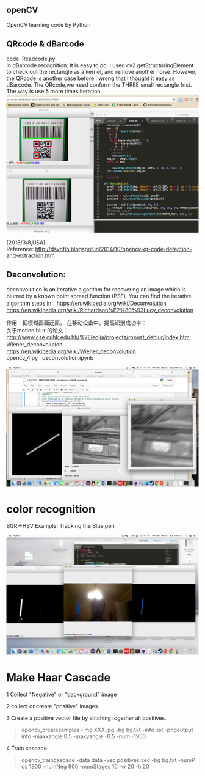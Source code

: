 ## openCV

OpenCV learning code by Python  
## QRcode & dBarcode  
code: Readcode.py  
  In dBarcode recognition: It is easy to do. I used cv2.getStructuringElement to check out the rectangle as a kernel, and remove another noise. However, the QRcode is another case before I wrong that I thought it easy as dBarcode. The QRcode,we need conform the THREE small rectangle frist. The way is use 5 more times iteration. 
![image](https://github.com/YanZiQinKevin/openCV/blob/master/screenshoot/WX20180308-114126%402x.png)

(2018/3/8,USA)  
Reference: http://dsynflo.blogspot.in/2014/10/opencv-qr-code-detection-and-extraction.htm  

## Deconvolution:

deconvolution is an iterative algorithm for recovering an image which is blurred by a known point spread function (PSF). You can find the iterative algorithm steps in：https://en.wikipedia.org/wiki/Deconvolution
https://en.wikipedia.org/wiki/Richardson%E2%80%93Lucy_deconvolution

作用：把模糊画面还原， 在移动设备中，提高识别成功率：  
关于motion blur 的论文： http://www.cse.cuhk.edu.hk/%7Eleojia/projects/robust_deblur/index.html  
Wiener_deconvolution： https://en.wikipedia.org/wiki/Wiener_deconvolution  
opencv_4.py  
deconvolution.ipynb  

![image](https://github.com/YanZiQinKevin/openCV/blob/master/image/decon_shoot.png)


# color recognition
BGR->HSV
Example: Tracking the Blue pen

![TrackingColor](https://github.com/YanZiQinKevin/openCV/blob/master/image/screenshoot.png)



# Make Haar Cascade
1 Collect "Negative" or "background" image

2 collect or create "positive" images

3 Create a positive vector file by stitching   	  together all positives. 

> opencv_createsamples -img XXX.jpg -bg bg.txt -info .ist -pngoutput info -maxxangle 0.5 -maxyangle -0.5 -num -1950

4 Train cascade

>  opencv_traincascade -data data -vec positives.vec -bg bg.txt -numP os 1800 -numNeg 900 -numStages 10 -w 20 -h 20
